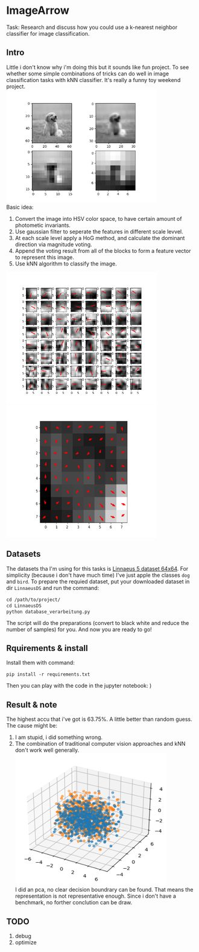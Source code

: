 # ImageArrow
Task: Research and discuss how you could use a k-nearest neighbor classifier for image classification. 

## Intro
Little i don't know why i'm doing this but it sounds like fun project. To see whether some simple combinations of tricks can do well in image classification tasks with kNN classifier. It's really a funny toy weekend project.<br>
<img src="./img/gaussian.png" width="400" height="300">
<br>
Basic idea:
1. Convert the image into HSV color space, to have certain amount of photometic invariants.
2. Use gaussian filter to seperate the features in different scale levvel.
3. At each scale level apply a HoG method, and calculate the dominant direction via magnitude voting.
4. Append the voting result from all of the blocks to form a feature vector to represent this image.
5. Use kNN algorithm to classify the image.
<img src="./img/gradient.png" width="400" height="350">
<img src="./img/voting.png" width="400" height="350">

## Datasets
The datasets tha I'm using for this tasks is [Linnaeus 5 dataset 64x64](http://chaladze.com/l5/). For simplicity (because i don't have much time) I've just apple the classes `dog` and `bird`. To prepare the requied dataset, put your downloaded dataset in dir `LinnaeusDS` and run the command:
```
cd /path/to/project/
cd LinnaeusDS
python database_verarbeitung.py
```
The script will do the preparations (convert to black white and reduce the number of samples) for you. And now you are ready to go!
## Rquirements & install
Install them with command:
```
pip install -r requirements.txt
```
Then you can play with the code in the jupyter notebook: )
## Result & note
The highest accu that i've got is 63.75%. A little better than random guess. The cause might be:
1. I am stupid, i did something wrong.
2. The combination of traditional computer vision approaches and kNN don't work well generally.<br>
<img src="./img/pca.png" width="400" height="350"><br>
I did an pca, no clear decision boundrary can be found. That means the representation is not representative enough.
Since i don't have a benchmark, no forther conclution can be draw.

## TODO
1. debug
2. optimize
